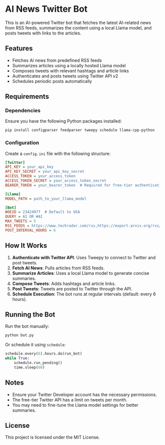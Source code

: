 # AI News Twitter Bot

This is an AI-powered Twitter bot that fetches the latest AI-related news from RSS feeds, summarizes the content using a local Llama model, and posts tweets with links to the articles.

## Features
- Fetches AI news from predefined RSS feeds
- Summarizes articles using a locally hosted Llama model
- Composes tweets with relevant hashtags and article links
- Authenticates and posts tweets using Twitter API v2
- Schedules periodic posts automatically

## Requirements
### Dependencies
Ensure you have the following Python packages installed:
```bash
pip install configparser feedparser tweepy schedule llama-cpp-python
```

### Configuration
Create a `config.ini` file with the following structure:
```ini
[Twitter]
API_KEY = your_api_key
API_KEY_SECRET = your_api_key_secret
ACCESS_TOKEN = your_access_token
ACCESS_TOKEN_SECRET = your_access_token_secret
BEARER_TOKEN = your_bearer_token  # Required for free-tier authentication

[Llama]
MODEL_PATH = path_to_your_llama_model

[Bot]
WOEID = 23424977  # Default to USA
QUERY = AI OR #AI
MAX_TWEETS = 5
RSS_FEEDS = https://www.techradar.com/rss,https://export.arxiv.org/rss/cs.AI
POST_INTERVAL_HOURS = 6
```

## How It Works
1. **Authenticate with Twitter API**: Uses Tweepy to connect to Twitter and post tweets.
2. **Fetch AI News**: Pulls articles from RSS feeds.
3. **Summarize Articles**: Uses a local Llama model to generate concise summaries.
4. **Compose Tweets**: Adds hashtags and article links.
5. **Post Tweets**: Tweets are posted to Twitter through the API.
6. **Schedule Execution**: The bot runs at regular intervals (default: every 6 hours).

## Running the Bot
Run the bot manually:
```bash
python bot.py
```

Or schedule it using `schedule`:
```python
schedule.every(6).hours.do(run_bot)
while True:
    schedule.run_pending()
    time.sleep(60)
```

## Notes
- Ensure your Twitter Developer account has the necessary permissions.
- The free-tier Twitter API has a limit on tweets per month.
- You may need to fine-tune the Llama model settings for better summaries.

## License
This project is licensed under the MIT License.
